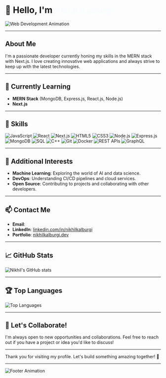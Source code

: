 # 👋 Hello, I'm <span style="color: #00ffff; font-family: 'Cursive';">Nikhil Kalburgi</span>

![Web Development Animation](https://media.giphy.com/media/13HgwGsXF0aiGY/giphy.gif)

---

## About Me
I'm a passionate developer currently honing my skills in the MERN stack with Next.js. I love creating innovative web applications and always strive to keep up with the latest technologies.

---

## 🔭 Currently Learning
- **MERN Stack** (MongoDB, Express.js, React.js, Node.js)
- **Next.js**

---

## 💼 Skills

![JavaScript](https://img.shields.io/badge/JavaScript-323330?style=for-the-badge&logo=javascript&logoColor=F7DF1E)
![React](https://img.shields.io/badge/React-20232A?style=for-the-badge&logo=react&logoColor=61DAFB)
![Next.js](https://img.shields.io/badge/Next.js-000000?style=for-the-badge&logo=nextdotjs&logoColor=white)
![HTML5](https://img.shields.io/badge/HTML5-E34F26?style=for-the-badge&logo=html5&logoColor=white)
![CSS3](https://img.shields.io/badge/CSS3-1572B6?style=for-the-badge&logo=css3&logoColor=white)
![Node.js](https://img.shields.io/badge/Node.js-339933?style=for-the-badge&logo=nodedotjs&logoColor=white)
![Express.js](https://img.shields.io/badge/Express.js-000000?style=for-the-badge&logo=express&logoColor=white)
![MongoDB](https://img.shields.io/badge/MongoDB-4EA94B?style=for-the-badge&logo=mongodb&logoColor=white)
![SQL](https://img.shields.io/badge/SQL-4479A1?style=for-the-badge&logo=postgresql&logoColor=white)
![C++](https://img.shields.io/badge/C++-00599C?style=for-the-badge&logo=cplusplus&logoColor=white)
![Git](https://img.shields.io/badge/Git-F05032?style=for-the-badge&logo=git&logoColor=white)
![Docker](https://img.shields.io/badge/Docker-2496ED?style=for-the-badge&logo=docker&logoColor=white)
![REST APIs](https://img.shields.io/badge/REST-02569B?style=for-the-badge&logo=rest&logoColor=white)
![GraphQL](https://img.shields.io/badge/GraphQL-E10098?style=for-the-badge&logo=graphql&logoColor=white)

---

## 🌱 Additional Interests
- **Machine Learning**: Exploring the world of AI and data science.
- **DevOps**: Understanding CI/CD pipelines and cloud services.
- **Open Source**: Contributing to projects and collaborating with other developers.

---

## 📫 Contact Me
- **Email**: [nikhilkalburgi@example.com](mailto:nikhilkalburgi@example.com)
- **LinkedIn**: [linkedin.com/in/nikhilkalburgi](https://www.linkedin.com/in/nikhilkalburgi)
- **Portfolio**: [nikhilkalburgi.dev](https://nikhilkalburgi.dev)

---

## 📈 GitHub Stats
![Nikhil's GitHub stats](https://github-readme-stats.vercel.app/api?username=NikhilKalburgi&show_icons=true&theme=radical&count_private=true&hide=issues,contribs)

---

## 🏆 Top Languages
![Top Languages](https://github-readme-stats.vercel.app/api/top-langs/?username=NikhilKalburgi&layout=compact&theme=radical&hide=Jupyter%20Notebook,TypeScript)

---

## 🤝 Let's Collaborate!
I'm always open to new opportunities and collaborations. Feel free to reach out if you have a project or idea you'd like to discuss!

---

Thank you for visiting my profile. Let's build something amazing together! 🚀

---

![Footer Animation](https://media.giphy.com/media/l3q2XhfQ8oCkm1Ts4/giphy.gif)

<style>
  @keyframes fadeIn {
    from { opacity: 0; }
    to { opacity: 1; }
  }
  span {
    display: inline-block;
    animation: fadeIn 2s;
  }
</style>
